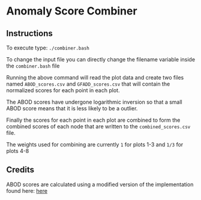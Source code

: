 # Anomaly Score Combiner

## Instructions
To execute type: `./combiner.bash`

To change the input file you can directly change the filename variable inside the `combiner.bash` file

Running the above command will read the plot data and create two files named `ABOD_scores.csv`
and `GFADD_scores.csv` that will contain the normalized scores for each point in each plot.

The ABOD scores have undergone logarithmic inversion so that a small ABOD score means that it
is less likely to be a outlier.

Finally the scores for each point in each plot are combined to form the combined scores of each
node that are written to the `combined_scores.csv` file.

The weights used for combining are currently `1` for plots 1-3 and `1/3` for plots 4-8

## Credits

ABOD scores are calculated using a modified version of the implementation found here: [here](https://github.com/MarinYoung4596/OutlierDetection/blob/master/OutlierDetection/Python%20Implementation/abod.py)